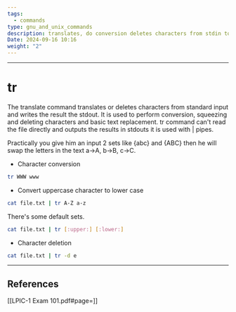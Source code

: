 ```yaml
---
tags:
  - commands
type: gnu_and_unix_commands
description: translates, do conversion deletes characters from stdin to stdout.
Date: 2024-09-16 10:16
weight: "2"
---
```


___
# tr

The translate command translates or deletes characters from standard input and writes the result the stdout.
It is used to perform conversion, squeezing and deleting characters and basic text replacement.
tr command can't read the file directly and outputs the results in stdouts it is used with | pipes.

Practically you give him an input 2 sets like {abc} and {ABC} then he will swap the letters
in the text a->A, b->B, c->C.

- Character conversion
```bash
tr WWW www
```

- Convert uppercase character to lower case
```bash
cat file.txt | tr A-Z a-z
```

There's some default sets.
```bash
cat file.txt | tr [:upper:] [:lower:]
```

- Character deletion

```bash
cat file.txt | tr -d e
```


___
## References
[[LPIC-1 Exam 101.pdf#page=]]